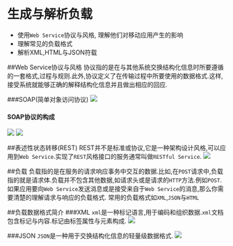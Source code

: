 # 生成与解析负载 
* 使用`Web Service`协议与风格, 理解他们对移动应用产生的影响
* 理解常见的负载格式
* 解析XML,HTML与JSON符载

##Web Service协议与风格
协议指的是在与其他系统交换结构化信息时所要遵循的一套格式,过程与规则.此外,协议定义了在传输过程中所要使用的数据格式.这样,接受系统就能够正确的解释结构化信息并且做出相应的回应.

###SOAP(简单对象访问协议)
![](https://ws3.sinaimg.cn/large/006tKfTcgy1fp3y2b86vpj30hd03fmxp.jpg)

#### SOAP协议的构成
![](https://ws1.sinaimg.cn/large/006tKfTcgy1fp3y4cb756j30gr0l00v5.jpg)
![](https://ws3.sinaimg.cn/large/006tKfTcgy1fp3y65byqxj30gw0fumzi.jpg)

##表述性状态转移(REST)
REST并不是标准或协议,它是一种架构设计风格,可以应用到`Web Service`.实现了`REST`风格接口的服务通常叫做`RESTful Service`.
![](https://ws3.sinaimg.cn/large/006tKfTcgy1fp3ybsadopj30gk0axwgt.jpg)

##负载
负载指的是在服务的请求响应事务中交互的数据.比如,在`POST`请求中,负载指的就是请求体.负载并不包含其他数据,如请求头或是请求的`HTTP`方法.例如`POST`.如果应用要向`Web Service`发送消息或是接受来自于`Web Service`的消息,那么你需要清楚的理解请求与响应的负载格式.
常用的负载格式如`XML`,`JSON`与`HTML`

##负载数据格式简介
###XML
`xml`是一种标记语言,用于编码和组织数据.`xml`文档包含标记与内容.标记由标签属性与元素构成.
![](https://ws3.sinaimg.cn/large/006tKfTcgy1fp3ypvzdumj30gq0blgnd.jpg)

###JSON
`JSON`是一种用于交换结构化信息的轻量级数据格式.
![](https://ws2.sinaimg.cn/large/006tKfTcgy1fp3yu78v0uj30gi0kk0uq.jpg)

